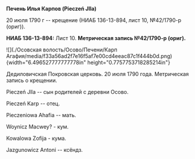 **Печень Илья Карпов (Pieczeń Jlla)**

20 июля 1790 г -- крещение (НИАБ 136-13-894, лист 10, №42/1790-р
(ориг)).

**НИАБ 136-13-894:** Лист 10. **Метрическая запись №42/1790-р (ориг).**

![](./Осовская волость/Осово/Печени/Карп Агафия/media/f33a56ad2f7e16f5af7e00cd4eeac87c1f444b0d.png){width="6.496527777777778in"
height="0.7757753718285214in"}

Дедиловичская Покровская церковь. 20 июля 1790 года. Метрическая запись
о крещении.

Pieczeń Jlla -- сын родителей с деревни Осово.

Pieczeń Karp -- отец.

Pieczeniowa Ahafia -- мать.

Woynicz Macwey? - кум.

Kowalowa Zofija - кума.

Jazgunowicz Antoni -- ксёндз.
